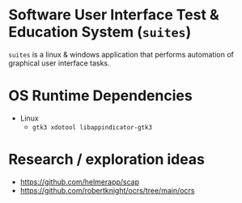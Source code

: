 
# Software User Interface Test & Education System (`suites`)

`suites` is a linux & windows application that performs automation of graphical user interface tasks.


# OS Runtime Dependencies

 - Linux
    - `gtk3 xdotool libappindicator-gtk3`



# Research / exploration ideas

 - https://github.com/helmerapp/scap
 - https://github.com/robertknight/ocrs/tree/main/ocrs


